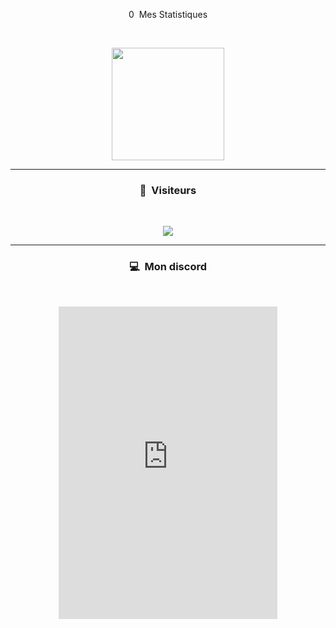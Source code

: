 <p align="center">0 &nbsp;Mes Statistiques</p>
<br>
<p align="center">
 <img height="180em" src="https://github-readme-stats-eight-theta.vercel.app/api?username=arthurdufinister&show_icons=true&theme=react&include_all_commits=true&locale=fr"/>
</p>

-----

### <p align="center">👀 &nbsp;Visiteurs</p>
<br>
<p align="center">
  <img src="https://profile-counter.glitch.me/arthurdufinister/count.svg" />
</p>

-----

### <p align="center">💻 &nbsp;Mon discord</p>
<br>
<p align="center">
 <iframe src="https://discord.com/widget?id=918569956843614249&theme=dark" width="350" height="500" allowtransparency="true" frameborder="0" sandbox="allow-popups allow-popups-to-escape-sandbox allow-same-origin allow-scripts"></iframe>
</p>
